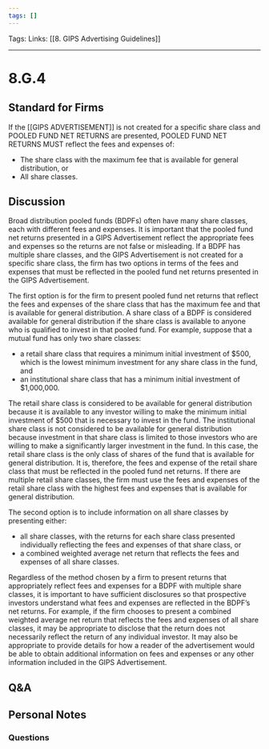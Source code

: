 ```yaml
---
tags: []
---
```

Tags:
Links: [[8. GIPS Advertising Guidelines]]
___
# 8.G.4
## Standard for Firms
If the [[GIPS ADVERTISEMENT]] is not created for a specific share class and POOLED FUND NET RETURNS are presented, POOLED FUND NET RETURNS MUST reflect the fees and expenses of:
- The share class with the maximum fee that is available for general distribution, or
- All share classes.
## Discussion
Broad distribution pooled funds (BDPFs) often have many share classes, each with different fees and expenses. It is important that the pooled fund net returns presented in a GIPS Advertisement reflect the appropriate fees and expenses so the returns are not false or misleading. If a BDPF has multiple share classes, and the GIPS Advertisement is not created for a specific share class, the firm has two options in terms of the fees and expenses that must be reflected in the pooled fund net returns presented in the GIPS Advertisement.

The first option is for the firm to present pooled fund net returns that reflect the fees and expenses of the share class that has the maximum fee and that is available for general distribution. A share class of a BDPF is considered available for general distribution if the share class is available to anyone who is qualified to invest in that pooled fund. For example, suppose that a mutual fund has only two share classes:
- a retail share class that requires a minimum initial investment of $500, which is the lowest minimum investment for any share class in the fund, and
- an institutional share class that has a minimum initial investment of $1,000,000.

The retail share class is considered to be available for general distribution because it is available to any investor willing to make the minimum initial investment of $500 that is necessary to invest in the fund. The institutional share class is not considered to be available for general distribution because investment in that share class is limited to those investors who are willing to make a significantly larger investment in the fund. In this case, the retail share class is the only class of shares of the fund that is available for general distribution. It is, therefore, the fees and expense of the retail share class that must be reflected in the pooled fund net returns. If there are multiple retail share classes, the firm must use the fees and expenses of the retail share class with the highest fees and expenses that is available for general distribution.

The second option is to include information on all share classes by presenting either:
- all share classes, with the returns for each share class presented individually reflecting the fees and expenses of that share class, or
- a combined weighted average net return that reflects the fees and expenses of all share classes.

Regardless of the method chosen by a firm to present returns that appropriately reflect fees and expenses for a BDPF with multiple share classes, it is important to have sufficient disclosures so that prospective investors understand what fees and expenses are reflected in the BDPF’s net returns. For example, if the firm chooses to present a combined weighted average net return that reflects the fees and expenses of all share classes, it may be appropriate to disclose that the return does not necessarily reflect the return of any individual investor. It may also be appropriate to provide details for how a reader of the advertisement would be able to obtain additional information on fees and expenses or any other information included in the GIPS Advertisement.
## Q&A

## Personal Notes

### Questions